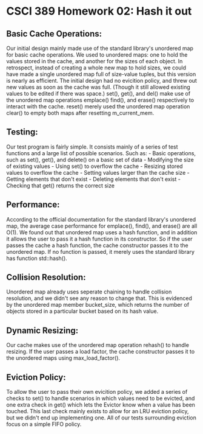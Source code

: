 # CSCI 389 Homework 02: Hash it out


## Basic Cache Operations:

Our initial design mainly made use of the standard library's unordered map for
basic cache operations. We used to unordered maps: one to hold the values stored
in the cache, and another for the sizes of each object. In retrospect, instead of
creating a whole new map to hold sizes, we could have made a single unordered map
full of size-value tuples, but this version is nearly as efficient. The initial 
design had no evicition policy, and threw out new values as soon as the cache was
full. (Though it still allowed existing values to be edited if there was space.)
set(), get(), and del() make use of the unordered map operations emplace() find(),
and erase() respectively to interact with the cache. reset() merely used the
unordered map operation clear() to empty both maps after resetting m_current_mem.


## Testing:

Our test program is fairly simple. It consists mainly of a series of test functions
and a large list of possible scenarios. Such as:
	- Basic operations, such as set(), get(), and delete() on a basic set of data
	- Modifying the size of existing values
	- Using set() to overflow the cache
	- Resizing stored values to overflow the cache
	- Setting values larger than the cache size
	- Getting elements that don't exist
	- Deleting elements that don't exist
	- Checking that get() returns the correct size


## Performance: 

According to the official documentation for the standard library's unordered map,
the average case performance for emplace(), find(), and erase() are all O(1). We
found out that unordered map uses a hash function, and in addition it allows the
user to pass it a hash function in its constructor. So if the user passes the cache
a hash function, the cache constructor passes it to the unordered map. If no function
is passed, it merely uses the standard library has function std::hash().

## Collision Resolution:

Unordered map already uses seperate chaining to handle collision resolution, and
we didn't see any reason to change that. This is evidenced by the unordered map
member bucket_size, which returns the number of objects stored in a particular bucket
based on its hash value.

## Dynamic Resizing:

Our cache makes use of the unordered map operation rehash() to handle resizing.
If the user passes a load factor, the cache constructor passes it to the unordered 
maps using max_load_factor().

## Eviction Policy:
	
To allow the user to pass their own evicition policy, we added a series of checks to
set() to handle scenarios in which values need to be evicted, and one extra check in
get() which lets the Evictor know when a value has been touched. This last check
mainly exists to allow for an LRU eviction policy, but we didn't end up implementing
one. All of our tests surrounding eviction focus on a simple FIFO policy.

